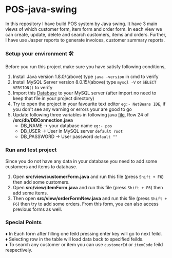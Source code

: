 # POS-java-swing
In this repository I have build POS system by Java swing.
It have 3 main views of which customer form, item form and order form.
In each view we can create, update, delete and search customers, items and orders. Further,
I have use Jasper reports to generate invoices, customer summary reports.

### Setup your environment 🛠
Before you run this project make sure you have satisfy following conditions,
1. Install Java version 1.8.0/(above) type `java -version` in cmd to verify
2. Install MySQL Server version 8.0.15/(above) type `mysql -V` or `SELECT VERSION()` to verify
3. Import this [Database](/pos-database.sql) to your MySQL server (after import no need to keep that file in your project directory)
4. Try to open the project in your favourite text editor `eg:- NetBeans IDE`, if you don't see any warning or errors your are good to go
5. Update following three variables in following java [file](/src/db/DBConnection.java), Row 24 of **/src/db/DBConnection.java**
   - DB_NAME -> your database name `eg:- pos`
   - DB_USER -> User in MySQL server `default root`
   - DB_PASSWORD -> User password `default ""`

### Run and test project 
Since you do not have any data in your database you need to add some customers and items to database.
1. Open **src/view/customerForm.java** and run this file (press `Shift + F6`) then add some customers.
2. Open **src/view/itemForm.java** and run this file (press `Shift + F6`) then add some items.
3. Then open **src/view/orderFormNew.java** and run this file (press `Shift + F6`) then try to add some orders. From this form, you can also access previous forms as well.

### Special Points 
♦ In Each form after filling one feild pressing enter key will go to next feild.<br>
♦ Selecting row in the table will load data back to specified feilds.<br>
♦ To search any customer or item you can use `customerId` or `itemCode` feild respectively.<br>

